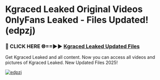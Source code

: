 # Kgraced Leaked Original Videos 0nlyFans Leaked - Files Updated! (edpzj)

<h3>🔴 CLICK HERE 🌐==►► <a href="https://tinyurl.com/ehrbuxhb" rel="nofollow">Kgraced Leaked Updated Files</a></h3>

Get Kgraced Leaked and all content. Now you can access all videos and pictures of Kgraced Leaked. New Updated Files 2025!

[![edpzj](https://i.imgur.com/lVYEuWS.gif)](https://tinyurl.com/ehrbuxhb)
